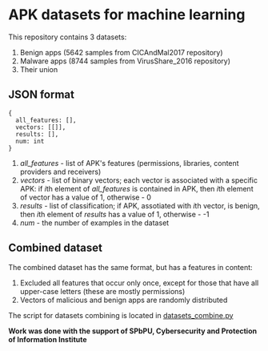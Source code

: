 # APK datasets for machine learning

This repository contains 3 datasets:
1. Benign apps (5642 samples from CICAndMal2017 repository)
2. Malware apps (8744 samples from VirusShare_2016 repository)
3. Their union

## JSON format

```
{
  all_features: [],
  vectors: [[]],
  results: [],
  num: int
}
```

1. *all_features* - list of APK's features (permissions, libraries, content providers and receivers)
2. *vectors* - list of binary vectors; each vector is associated with a specific APK: if *i*th element of *all_features* is contained in APK, then *i*th element of vector has a value of 1, otherwise - 0
3. *results* - list of classification; if APK, assotiated with *i*th vector, is benign, then *i*th element of *results* has a value of 1, otherwise - -1
4. *num* - the number of examples in the dataset

## Combined dataset

The combined dataset has the same format, but has a features in content:
1. Excluded all features that occur only once, except for those that have all upper-case letters (these are mostly permissions)
2. Vectors of malicious and benign apps are randomly distributed

The script for datasets combining is located in [datasets_combine.py](datasets_combine.py)

**Work was done with the support of SPbPU, Cybersecurity and Protection of Information Institute**
